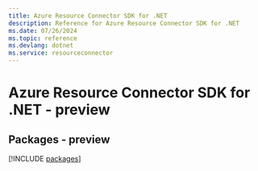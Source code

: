 ```yaml
---
title: Azure Resource Connector SDK for .NET
description: Reference for Azure Resource Connector SDK for .NET
ms.date: 07/26/2024
ms.topic: reference
ms.devlang: dotnet
ms.service: resourceconnector
---
```

# Azure Resource Connector SDK for .NET - preview
## Packages - preview
[!INCLUDE [packages](resource-connector-index.md)]